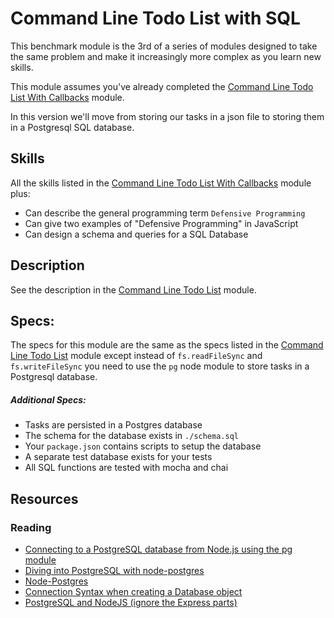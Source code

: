 # Command Line Todo List with SQL

This benchmark module is the 3rd of a series of modules designed to take the
same problem and make it increasingly more complex as you learn new skills.

This module assumes you've already completed the
[Command Line Todo List With Callbacks](../../modules/Command-Line-Todo-List-With-Callbacks)
module.

In this version we'll move from storing our tasks in a json file to storing them in a Postgresql SQL database.

## Skills

All the skills listed in the
[Command Line Todo List With Callbacks](../../modules/Command-Line-Todo-List-With-Callbacks#skills)
module plus:

- Can describe the general programming term `Defensive Programming`
- Can give two examples of "Defensive Programming" in JavaScript
- Can design a schema and queries for a SQL Database

## Description

See the description in the
[Command Line Todo List](../../modules/Command-Line-Todo-List/#description)
module.

## Specs:

The specs for this module are the same as the specs listed in the
[Command Line Todo List](../../modules/Command-Line-Todo-List/#specs) module
except instead of `fs.readFileSync` and `fs.writeFileSync` you need to use the
`pg` node module to store tasks in a Postgresql database.

##### Additional Specs:


- Tasks are persisted in a Postgres database
- The schema for the database exists in `./schema.sql`
- Your `package.json` contains scripts to setup the database
- A separate test database exists for your tests
- All SQL functions are tested with mocha and chai


## Resources

### Reading

- [Connecting to a PostgreSQL database from Node.js using the pg module](http://nodeexamples.com/2012/09/21/connecting-to-a-postgresql-database-from-node-js-using-the-pg-module/)
- [Diving into PostgreSQL with node-postgres](http://russmatney.com/techsposure/diving-into-postgres-with-node-postgres/)
- [Node-Postgres](https://node-postgres.com/)
- [Connection Syntax when creating a Database object](https://github.com/vitaly-t/pg-promise/wiki/Connection-Syntax)
- [PostgreSQL and NodeJS (ignore the Express parts)](http://mherman.org/blog/2015/02/12/postgresql-and-nodejs/#.WXpXV9PyvIE)

